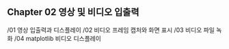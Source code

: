 Chapter 02 영상 및 비디오 입출력
-------------------------------
/01 영상 입출력과 디스플레이
/02 비디오 프레임 캡처와 화면 표시
/03 비디오 파일 녹화
/04 matplotlib 비디오 디스플레이
